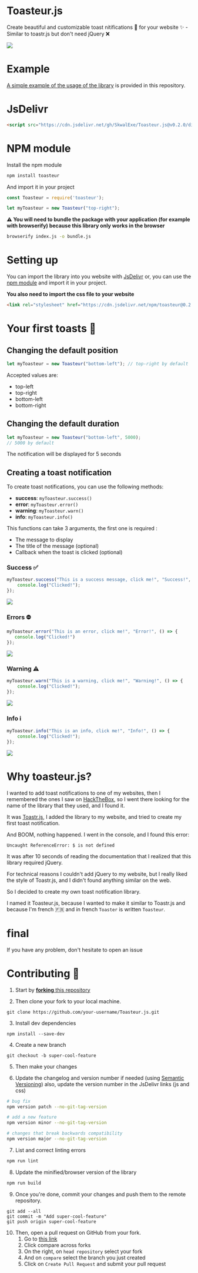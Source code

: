 # Toasteur.js

Create beautiful and customizable toast nitifications 💬 for your website ✨ - Similar to toastr.js but don't need jQuery ❌

![](assets/banner.png)

# Example

[A simple example of the usage of the library](https://skwalexe.github.io/Toasteur.js/example.html) is provided in this repository.

# JsDelivr 

```html
<script src="https://cdn.jsdelivr.net/gh/SkwalExe/Toasteur.js@v0.2.0/dist/toasteur.min.js"></script>
```

# NPM module 

Install the npm module 

```bash
npm install toasteur
```

And import it in your project 

```js
const Toasteur = require('toasteur');

let myToasteur = new Toasteur("top-right");
```

**⚠️ You will need to bundle the package with your application (for example with browserify) because this library only works in the browser**

```bash
browserify index.js -o bundle.js
```

# Setting up 

You can import the library into you website with [JsDelivr](#JsDelivr) or, you can use the [npm module](#NPM-module) and import it in your project.

**You also need to import the css file to your website** 

```html
<link rel="stylesheet" href="https://cdn.jsdelivr.net/npm/toasteur@0.2.0/dist/themes/toasteur-default.min.css">
```

# Your first toasts 🍞

## Changing the default position

```js
let myToasteur = new Toasteur("bottom-left"); // top-right by default
```

Accepted values are:

- top-left
- top-right
- bottom-left
- bottom-right

## Changing the default duration

```js
let myToasteur = new Toasteur("bottom-left", 5000); 
// 5000 by default
```

The notification will be displayed for 5 seconds

## Creating a toast notification

To create toast notifications, you can use the following methods:

- **success**: `myToasteur.success()`
- **error**: `myToasteur.error()`
- **warning**: `myToasteur.warn()`
- **info**: `myToasteur.info()`

This functions can take 3 arguments, the first one is required :
- The message to display
- The title of the message (optional)
- Callback when the toast is clicked (optional)

### Success ✅

```js
myToasteur.success("This is a success message, click me!", "Success!", () => {
    console.log("Clicked!");
});
```

![](assets/2.png)

### Errors ⛔

```js
myToasteur.error("This is an error, click me!", "Error!", () => {
   console.log("Clicked!")
});
```

![](assets/1.png)

### Warning ⚠️

```js
myToasteur.warn("This is a warning, click me!", "Warning!", () => {
    console.log("Clicked!");
});
```

![](assets/3.png)

### Info ℹ️

```js
myToasteur.info("This is an info, click me!", "Info!", () => {
    console.log("Clicked!");
});
```

![](assets/4.png)

# Why toasteur.js?

I wanted to add toast notifications to one of my websites, then I remembered the ones I saw on [HackTheBox](https://hackthebox.com), so I went there looking for the name of the library that they used, and I found it.

It was [Toastr.js](https://github.com/CodeSeven/toastr), I added the library to my website, and tried to create my first toast notification.

And BOOM, nothing happened. I went in the console, and I found this error:

```
Uncaught ReferenceError: $ is not defined
```

It was after 10 seconds of reading the documentation that I realized that this library required jQuery.
 
For technical reasons I couldn't add jQuery to my website, but I really liked the style of Toastr.js, and I didn't found anything similar on the web.

So I decided to create my own toast notification library.

I named it Toasteur.js, because I wanted to make it similar to Toastr.js and because I'm french 🇫🇷 and in french `Toaster` is written `Toasteur`.

# final

If you have any problem, don't hesitate to open an issue

# Contributing 💪

1. Start by [**forking** this repository](https://github.com/SkwalExe/Toasteur.js/fork)

2. Then clone your fork to your local machine.
  ```git
  git clone https://github.com/your-username/Toasteur.js.git
  ```

3. Install dev dependencies
```npm
npm install --save-dev
```

4. Create a new branch
  ```git
  git checkout -b super-cool-feature
  ```

5. Then make your changes

6. Update the changelog and version number if needed (using [Semantic Versioning](https://semver.org)) also, update the version number in the JsDelivr links (js and css)
  ```bash
  # bug fix
  npm version patch --no-git-tag-version

  # add a new feature 
  npm version minor --no-git-tag-version
  
  # changes that break backwards compatibility
  npm version major --no-git-tag-version
  ```

7. List and correct linting errors
  ```bash
  npm run lint
  ```

8. Update the minified/browser version of the library
  ```bash
  npm run build
  ```


9. Once you're done, commit your changes and push them to the remote repository.
  ```git
  git add --all
  git commit -m "Add super-cool-feature"
  git push origin super-cool-feature
  ```

10. Then, open a pull request on GitHub from your fork.
    1. Go to [this link](https://github.com/SkwalExe/Toasteur.js/compare/)
    2. Click compare across forks
    3. On the right, on `head repository` select your fork
    4. And on `compare` select the branch you just created
    5. Click on `Create Pull Request` and submit your pull request

<a href="https://github.com/SkwalExe#ukraine"><img src="https://raw.githubusercontent.com/SkwalExe/SkwalExe/main/ukraine.jpg" width="100%" height="15px" /></a>